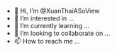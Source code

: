 - 👋 Hi, I’m @XuanThaiASoView
- 👀 I’m interested in ...
- 🌱 I’m currently learning ...
- 💞️ I’m looking to collaborate on ...
- 📫 How to reach me ...

<!---
XuanThaiASoView/XuanThaiASoView is a ✨ special ✨ repository because its `README.md` (this file) appears on your GitHub profile.
You can click the Preview link to take a look at your changes.
--->
